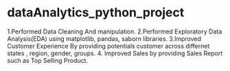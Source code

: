 # dataAnalytics_python_project
1.Performed Data Cleaning And manipulation.
2.Performed Exploratory Data Analysis(EDA) using matplotlib, pandas, saborn libraries.
3.Improved Customer Experience By providing  potentials customer across differnet states , region, gender, groups.
4. Improved Sales by providing Sales Report such as Top Selling Product.
